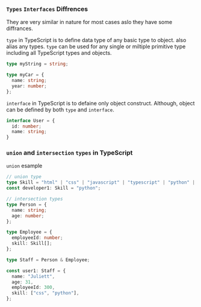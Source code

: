 ### `Types` `Interfaces` Diffrences

They are very similar in nature for most cases aslo they have some diffrances.

`type` in TypeScript is to define data type of any basic type to object.
also alias any types. `type` can be used for any single or miltiple primitive type including all TypeScript types and objects.

```typescript
type myString = string;

type myCar = {
  name: string;
  year: number;
};
```

`interface` in TypeScript is to defaine only object construct. Although, object can be defined by both `type` and `interface`.

```typescript
interface User = {
  id: number;
  name: string;
}
```

### `union` and `intersection` `types` in TypeScript

`union` esample

```typescript
// union type
type Skill = "html" | "css" | "javascript" | "typescript" | "python" | "go";
const developer1: Skill = "python";
```

```typescript
// intersection types
type Person = {
  name: string;
  age: number;
};

type Employee = {
  employeeId: number;
  skill: Skill[];
};

type Staff = Person & Employee;

const user1: Staff = {
  name: "Juliett",
  age: 31,
  employeeId: 300,
  skill: ["css", "python"],
};
```

